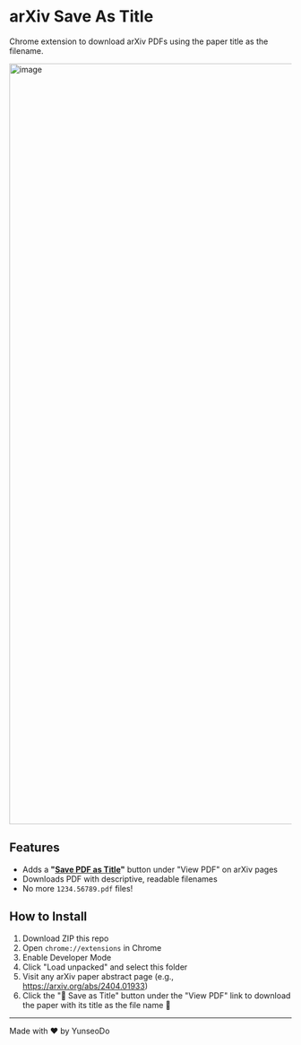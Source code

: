 # arXiv Save As Title

Chrome extension to download arXiv PDFs using the paper title as the filename.

<img width="1357" alt="image" src="https://github.com/user-attachments/assets/1f176a1b-2269-4490-992a-6317ee33355f" />

## Features
- Adds a **"<ins>Save PDF as Title</ins>"** button under "View PDF" on arXiv pages
- Downloads PDF with descriptive, readable filenames
- No more `1234.56789.pdf` files!

## How to Install
1. Download ZIP this repo
2. Open `chrome://extensions` in Chrome
3. Enable Developer Mode
4. Click "Load unpacked" and select this folder
5. Visit any arXiv paper abstract page (e.g., https://arxiv.org/abs/2404.01933)
6. Click the "💾 Save as Title" button under the "View PDF" link to download the paper with its title as the file name 🎉

---

Made with ❤️ by YunseoDo
